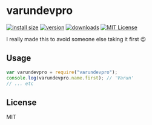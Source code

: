 # varundevpro

[![install size](https://packagephobia.now.sh/badge?p=varundevpro)](https://packagephobia.now.sh/result?p=varundevpro)
[![version](https://img.shields.io/npm/v/varundevpro.svg?style=flat-square)](http://npm.im/varundevpro)
[![downloads](https://img.shields.io/npm/dm/varundevpro.svg?style=flat-square)](http://npm-stat.com/charts.html?package=varundevpro)
[![MIT License](https://img.shields.io/npm/l/varundevpro.svg?style=flat-square)](http://opensource.org/licenses/MIT)

I really made this to avoid someone else taking it first 😉

## Usage

```javascript
var varundevpro = require("varundevpro");
console.log(varundevpro.name.first); // 'Varun'
// ... etc
```

## License

MIT
